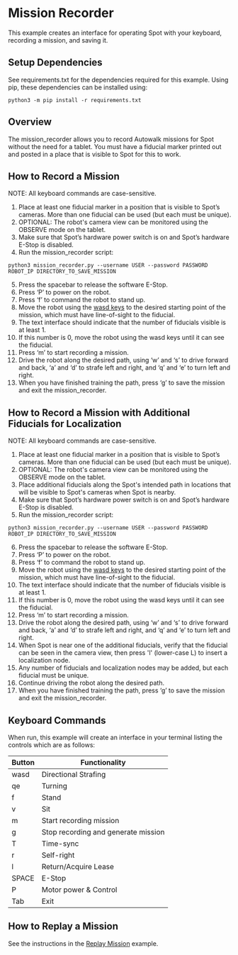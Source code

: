 <!--
Copyright (c) 2020 Boston Dynamics, Inc.  All rights reserved.

Downloading, reproducing, distributing or otherwise using the SDK Software
is subject to the terms and conditions of the Boston Dynamics Software
Development Kit License (20191101-BDSDK-SL).
-->

# Mission Recorder

This example creates an interface for operating Spot with your keyboard, recording a mission, and saving it.

## Setup Dependencies
See requirements.txt for the dependencies required for this example. Using pip, these dependencies can be installed using:
```
python3 -m pip install -r requirements.txt
```

## Overview
The mission_recorder allows you to record Autowalk missions for Spot without the need for a tablet.  You must have a fiducial marker printed out and posted in a place that is visible to Spot for this to work.

## How to Record a Mission
NOTE: All keyboard commands are case-sensitive.
1. Place at least one fiducial marker in a position that is visible to Spot’s cameras.  More than one fiducial can be used (but each must be unique).
2. OPTIONAL: The robot's camera view can be monitored using the OBSERVE mode on the tablet.
3. Make sure that Spot’s hardware power switch is on and Spot’s hardware E-Stop is disabled.
4. Run the mission_recorder script:

```
python3 mission_recorder.py --username USER --password PASSWORD ROBOT_IP DIRECTORY_TO_SAVE_MISSION
```

5. Press the spacebar to release the software E-Stop.
6. Press ‘P’ to power on the robot.
7. Press ‘f’ to command the robot to stand up.
8. Move the robot using the [wasd keys](../wasd/README.md) to the desired starting point of the mission, which must have line-of-sight to the fiducial.
9. The text interface should indicate that the number of fiducials visible is at least 1.
10. If this number is 0, move the robot using the wasd keys until it can see the fiducial.
11. Press ‘m’ to start recording a mission.
12. Drive the robot along the desired path, using ‘w’ and ‘s’ to drive forward and back, ‘a’ and ‘d’ to strafe left and right, and ‘q’ and ‘e’ to turn left and right.
13. When you have finished training the path, press ‘g’ to save the mission and exit the mission_recorder.

## How to Record a Mission with Additional Fiducials for Localization
NOTE: All keyboard commands are case-sensitive.
1. Place at least one fiducial marker in a position that is visible to Spot’s cameras.  More than one fiducial can be used (but each must be unique).
2. OPTIONAL: The robot's camera view can be monitored using the OBSERVE mode on the tablet.
3. Place additional fiducials along the Spot's intended path in locations that will be visible to Spot's cameras when Spot is nearby.
4. Make sure that Spot’s hardware power switch is on and Spot’s hardware E-Stop is disabled.
5. Run the mission_recorder script:

```
python3 mission_recorder.py --username USER --password PASSWORD ROBOT_IP DIRECTORY_TO_SAVE_MISSION
```

6. Press the spacebar to release the software E-Stop.
7. Press ‘P’ to power on the robot.
8. Press ‘f’ to command the robot to stand up.
9. Move the robot using the [wasd keys](../wasd/README.md) to the desired starting point of the mission, which must have line-of-sight to the fiducial.
10. The text interface should indicate that the number of fiducials visible is at least 1.
11. If this number is 0, move the robot using the wasd keys until it can see the fiducial.
12. Press ‘m’ to start recording a mission.
13. Drive the robot along the desired path, using ‘w’ and ‘s’ to drive forward and back, ‘a’ and ‘d’ to strafe left and right, and ‘q’ and ‘e’ to turn left and right.
14. When Spot is near one of the additional fiducials, verify that the fiducial can be seen in the camera view, then press 'l' (lower-case L) to insert a localization node.
15. Any number of fiducials and localization nodes may be added, but each fiducial must be unique.
16. Continue driving the robot along the desired path.
17. When you have finished training the path, press ‘g’ to save the mission and exit the mission_recorder.


## Keyboard Commands
When run, this example will create an interface in your terminal listing the controls which are as follows:

| Button             | Functionality                       |
|--------------------|-------------------------------------|
| wasd               | Directional Strafing                |
| qe                 | Turning                             |
| f                  | Stand                               |
| v                  | Sit                                 |
| m                  | Start recording mission             |
| g                  | Stop recording and generate mission |
| T                  | Time-sync                           |
| r                  | Self-right                          |
| l                  | Return/Acquire Lease                |
| SPACE              | E-Stop                              |
| P                  | Motor power & Control               |
| Tab                | Exit                                |

## How to Replay a Mission
See the instructions in the [Replay Mission](../replay_mission/README.md) example.
